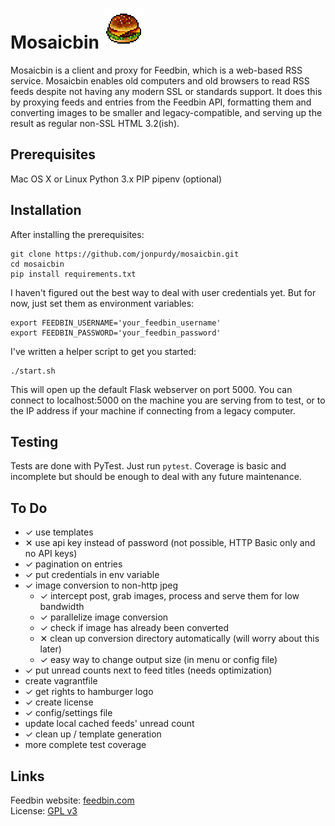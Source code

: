 #  Mosaicbin ![Mosaicbin logo](https://raw.githubusercontent.com/jonpurdy/mosaicbin/master/mosaicbin/static/icon64.gif)

Mosaicbin is a client and proxy for Feedbin, which is a web-based RSS service. Mosaicbin enables old computers and old browsers to read RSS feeds despite not having any modern SSL or standards support. It does this by proxying feeds and entries from the Feedbin API, formatting them and converting images to be smaller and legacy-compatible, and serving up the result as regular non-SSL HTML 3.2(ish).

## Prerequisites

Mac OS X or Linux
Python 3.x
PIP
pipenv (optional)

## Installation

After installing the prerequisites:

    git clone https://github.com/jonpurdy/mosaicbin.git
    cd mosaicbin
    pip install requirements.txt

I haven't figured out the best way to deal with user credentials yet. But for now, just set them as environment variables:

	export FEEDBIN_USERNAME='your_feedbin_username'
	export FEEDBIN_PASSWORD='your_feedbin_password'

I've written a helper script to get you started:

	./start.sh

This will open up the default Flask webserver on port 5000. You can connect to localhost:5000 on the machine you are serving from to test, or to the IP address if your machine if connecting from a legacy computer.

## Testing

Tests are done with PyTest. Just run `pytest`. Coverage is basic and incomplete but should be enough to deal with any future maintenance.

## To Do

* ✓ use templates
* ✕ use api key instead of password (not possible, HTTP Basic only and no API keys)
* ✓ pagination on entries
* ✓ put credentials in env variable
* ✓ image conversion to non-http jpeg
	* ✓ intercept post, grab images, process and serve them for low bandwidth
	* ✓ parallelize image conversion
	* ✓ check if image has already been converted
	* ✕ clean up conversion directory automatically (will worry about this later)
	* ✓ easy way to change output size (in menu or config file)
* ✓ put unread counts next to feed titles (needs optimization)
* create vagrantfile
* ✓ get rights to hamburger logo
* ✓ create license
* ✓ config/settings file
* update local cached feeds' unread count
* ✓ clean up / template generation
* more complete test coverage


## Links

Feedbin website: [feedbin.com](feedbin.com)  
License: [GPL v3](https://github.com/jonpurdy/mosaicbin/blob/master/LICENSE.txt)